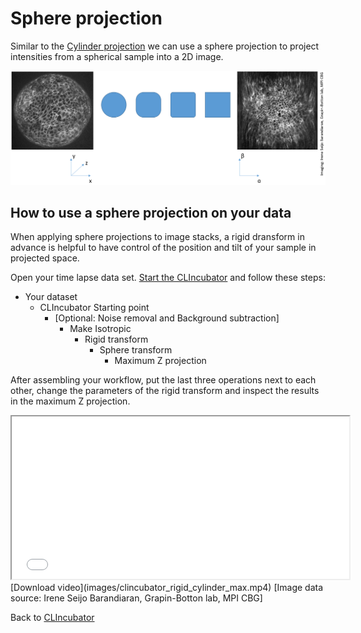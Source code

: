 # Sphere projection
Similar to the [Cylinder projection](https://clij.github.io/clincubator/cylinder_projection) 
we can use a sphere projection to project intensities from a spherical sample into a 2D image. 

![Image](images/sphere_projection.png)

## How to use a sphere projection on your data
When applying sphere projections to image stacks, a rigid dransform in advance is helpful to have control of the position and tilt of your sample in projected space.

Open your time lapse data set. [Start the CLIncubator](https://clij.github.io/clincubator/getting_started) and follow these steps:

* Your dataset
  * CLIncubator Starting point
    * [Optional: Noise removal and Background subtraction]
      * Make Isotropic
        * Rigid transform
          * Sphere transform
            * Maximum Z projection

After assembling your workflow, put the last three operations next to each other, change the parameters of the 
rigid transform and inspect the results in the maximum Z projection.

<iframe src="images/clincubator_rigid_cylinder_max.mp4" width="540" height="260"></iframe>
[Download video](images/clincubator_rigid_cylinder_max.mp4) 
[Image data source: Irene Seijo Barandiaran, Grapin-Botton lab, MPI CBG]

Back to [CLIncubator](https://clij.github.io/clincubator)